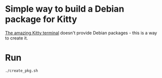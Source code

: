 # Simple way to build a Debian package for Kitty
[The amazing Kitty terminal](https://github.com/kovidgoyal/kitty/releases) doesn't provide
Debian packages - this is a way to create it.

# Run
```shell
./create_pkg.sh
```
